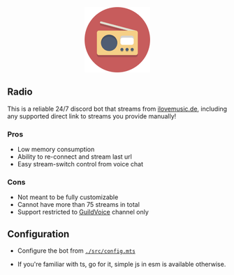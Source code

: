 <div align="center">
  <img width="150px" src="./avatar.png"/>
</div>

## Radio

This is a reliable 24/7 discord bot that streams from [ilovemusic.de](https://ilovemusic.de/streams/), including any supported direct link to streams you provide manually!

### Pros

- Low memory consumption
- Ability to re-connect and stream last url
- Easy stream-switch control from voice chat

### Cons

- Not meant to be fully customizable
- Cannot have more than 75 streams in total
- Support restricted to [GuildVoice](https://discord.js.org/docs/packages/discord.js/main/VoiceChannel:Class) channel only</li>

## Configuration

- Configure the bot from [`./src/config.mts`](./src/config.mts)

- If you're familiar with ts, go for it, simple js in esm is available otherwise.
